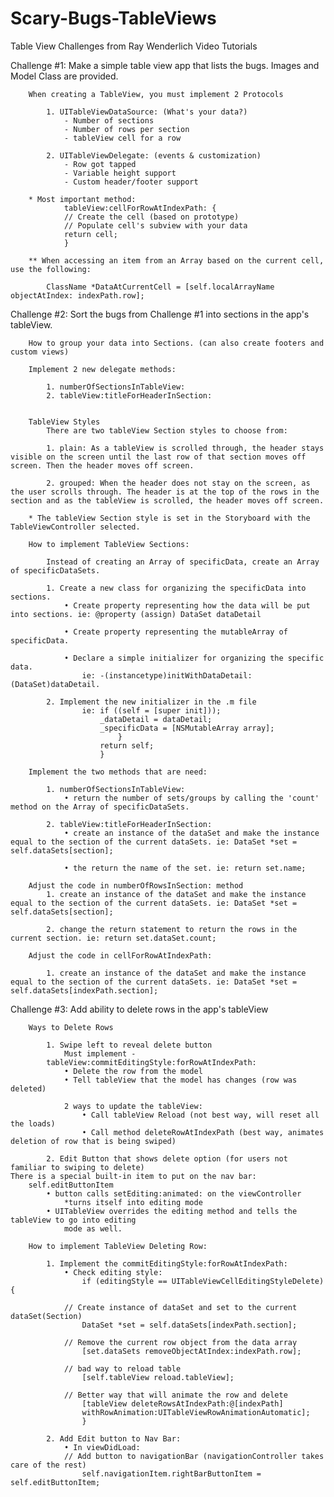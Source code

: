 Scary-Bugs-TableViews
=====================

Table View Challenges from Ray Wenderlich Video Tutorials

Challenge #1: Make a simple table view app that lists the bugs. Images and Model Class are provided.

        When creating a TableView, you must implement 2 Protocols
        
            1. UITableViewDataSource: (What's your data?)
                - Number of sections
                - Number of rows per section
                - tableView cell for a row

            2. UITableViewDelegate: (events & customization)
                - Row got tapped
                - Variable height support
                - Custom header/footer support
                
        * Most important method:
                tableView:cellForRowAtIndexPath: {
                // Create the cell (based on prototype)
                // Populate cell's subview with your data
                return cell;
                }

        ** When accessing an item from an Array based on the current cell, use the following:

            ClassName *DataAtCurrentCell = [self.localArrayName objectAtIndex: indexPath.row];


Challenge #2: Sort the bugs from Challenge #1 into sections in the app's tableView.


        How to group your data into Sections. (can also create footers and custom views)

        Implement 2 new delegate methods:

            1. numberOfSectionsInTableView:
            2. tableView:titleForHeaderInSection:


        TableView Styles
            There are two tableView Section styles to choose from:

            1. plain: As a tableView is scrolled through, the header stays visible on the screen until the last row of that section moves off screen. Then the header moves off screen.

            2. grouped: When the header does not stay on the screen, as the user scrolls through. The header is at the top of the rows in the section and as the tableView is scrolled, the header moves off screen.

        * The tableView Section style is set in the Storyboard with the TableViewController selected.

        How to implement TableView Sections:

            Instead of creating an Array of specificData, create an Array of specificDataSets.

            1. Create a new class for organizing the specificData into sections.
                • Create property representing how the data will be put into sections. ie: @property (assign) DataSet dataDetail

                • Create property representing the mutableArray of specificData.

                • Declare a simple initializer for organizing the specific data.
                    ie: -(instancetype)initWithDataDetail:(DataSet)dataDetail.

            2. Implement the new initializer in the .m file
                    ie: if ((self = [super init]));
                        _dataDetail = dataDetail;
                        _specificData = [NSMutableArray array];
                            }
                        return self;
                        }

        Implement the two methods that are need:

            1. numberOfSectionsInTableView:
                • return the number of sets/groups by calling the 'count' method on the Array of specificDataSets.

            2. tableView:titleForHeaderInSection:
                • create an instance of the dataSet and make the instance equal to the section of the current dataSets. ie: DataSet *set = self.dataSets[section];

                • the return the name of the set. ie: return set.name;

        Adjust the code in numberOfRowsInSection: method
            1. create an instance of the dataSet and make the instance equal to the section of the current dataSets. ie: DataSet *set = self.dataSets[section];

            2. change the return statement to return the rows in the current section. ie: return set.dataSet.count;

        Adjust the code in cellForRowAtIndexPath:

            1. create an instance of the dataSet and make the instance equal to the section of the current dataSets. ie: DataSet *set = self.dataSets[indexPath.section];


Challenge #3: Add ability to delete rows in the app's tableView
		
        Ways to Delete Rows

            1. Swipe left to reveal delete button
                Must implement -
            tableView:commitEditingStyle:forRowAtIndexPath:
                • Delete the row from the model
                • Tell tableView that the model has changes (row was deleted)
                    
                2 ways to update the tableView:
                    • Call tableView Reload (not best way, will reset all the loads)
                    • Call method deleteRowAtIndexPath (best way, animates deletion of row that is being swiped)

            2. Edit Button that shows delete option (for users not familiar to swiping to delete)
	There is a special built-in item to put on the nav bar:
		self.editButtonItem
			• button calls setEditing:animated: on the viewController 
				*turns itself into editing mode
			• UITableView overrides the editing method and tells the tableView to go into editing 
				mode as well.

        How to implement TableView Deleting Row:

            1. Implement the commitEditingStyle:forRowAtIndexPath:
                • Check editing style:
                    if (editingStyle == UITableViewCellEditingStyleDelete) {

                // Create instance of dataSet and set to the current dataSet(Section)
                    DataSet *set = self.dataSets[indexPath.section];

                // Remove the current row object from the data array
                    [set.dataSets removeObjectAtIndex:indexPath.row];

                // bad way to reload table
                    [self.tableView reload.tableView];

                // Better way that will animate the row and delete
                    [tableView deleteRowsAtIndexPath:@[indexPath]
                    withRowAnimation:UITableViewRowAnimationAutomatic];
                    }

            2. Add Edit button to Nav Bar:
                • In viewDidLoad:
                // Add button to navigationBar (navigationController takes care of the rest)
                    self.navigationItem.rightBarButtonItem = self.editButtonItem;


